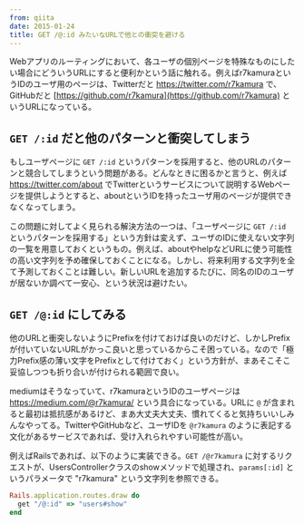```yaml
---
from: qiita
date: 2015-01-24
title: GET /@:id みたいなURLで他との衝突を避ける
---
```


Webアプリのルーティングにおいて、各ユーザの個別ページを特殊なものにしたい場合にどういうURLにすると便利かという話に触れる。例えばr7kamuraというIDのユーザ用のページは、Twitterだと https://twitter.com/r7kamura で、GitHubだと [https://github.com/r7kamura](https://github.com/r7kamura) というURLになっている。

## `GET /:id` だと他のパターンと衝突してしまう
もしユーザページに `GET /:id` というパターンを採用すると、他のURLのパターンと競合してしまうという問題がある。どんなときに困るかと言うと、例えば https://twitter.com/about でTwitterというサービスについて説明するWebページを提供しようとすると、aboutというIDを持ったユーザ用のページが提供できなくなってしまう。

この問題に対してよく見られる解決方法の一つは、「ユーザページに `GET /:id` というパターンを採用する」という方針は変えず、ユーザのIDに使えない文字列の一覧を用意しておくというもの。例えば、aboutやhelpなどURLに使う可能性の高い文字列を予め確保しておくことになる。しかし、将来利用する文字列を全て予測しておくことは難しい。新しいURLを追加するたびに、同名のIDのユーザが居ないか調べて一安心、という状況は避けたい。

## `GET /@:id` にしてみる
他のURLと衝突しないようにPrefixを付けておけば良いのだけど、しかしPrefixが付いていないURLがかっこ良いと思っているからこそ困っている。なので「極力Prefix感の薄い文字をPrefixとして付けておく」という方針が、まあそこそこ妥協しつつも折り合いが付けられる範囲で良い。
 
mediumはそうなっていて、r7kamuraというIDのユーザページは https://medium.com/@r7kamura/ という具合になっている。URLに `@` が含まれると最初は抵抗感があるけど、まあ大丈夫大丈夫、慣れてくると気持ちいいしみんなやってる。TwitterやGitHubなど、ユーザIDを `@r7kamura` のように表記する文化があるサービスであれば、受け入れられやすい可能性が高い。

例えばRailsであれば、以下のように実装できる。`GET /@r7kamura` に対するリクエストが、UsersControllerクラスのshowメソッドで処理され、`params[:id]` というパラメータで "r7kamura" という文字列を参照できる。

```rb
Rails.application.routes.draw do
  get "/@:id" => "users#show"
end
```
